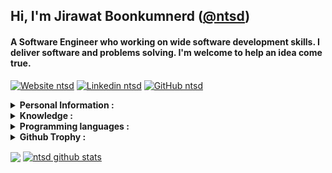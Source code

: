 ## Hi, I'm Jirawat Boonkumnerd ([@ntsd](https://github.com/ntsd))

#### A Software Engineer who working on wide software development skills. I deliver software and problems solving. I'm welcome to help an idea come true.

[![Website ntsd](https://img.shields.io/badge/-Website-black?style=flat-square&logo=Plex&logoColor=white&link=https://ntsd.me&cacheSeconds=864000)](https://ntsd.me)
[![Linkedin ntsd](https://img.shields.io/badge/-Linkedin-blue?style=flat-square&logo=Linkedin&logoColor=white&link=https://www.linkedin.com/in/ntsd&cacheSeconds=864000)](https://www.linkedin.com/in/ntsd)
[![GitHub ntsd](https://img.shields.io/github/followers/ntsd?label=follow&style=social&cacheSeconds=86400)](https://github.com/ntsd)


<details>
<summary>
  <b>Personal Information :</b>
</summary><br>
  
**Name:**  Jirawat Boonkumnerd

**Birthdate:** 1 April 1996

**Location:** Bangkok, Thailand.

**Languages:**

- Thai (Native)

- English (Intermediate)

</details>

<details>
<summary>
  <b>Knowledge :</b>
</summary>

- Front-end Development (Web, Mobile)

- Back-end Development (API, Database, Security)

- Infrastructure and Cloud Service

- Algorithms and Data Structures

- Image Processing, Machine Learning, Deep Learning

- Software development process

</details>

<details>
<summary>
  <b>Programming languages :</b>
</summary>
  
- **Advanced:** Python, JavaScript/Typescript, Java

- **Intermediate:** Bash/Shell, C#, C++

</details>

<details>
<summary>
  <b>Github Trophy :</b>
</summary>
  
![trophy](https://github-profile-trophy.vercel.app/?username=ntsd&theme=onedark&column=8)

</details>

<img align="center" src="https://github-readme-stats.vercel.app/api?username=ntsd&show_icons=true&theme=blue-green&hide=stars&hide_title=true&line_height=26" />&nbsp;<a href="https://spotify-github-profile.vercel.app/api/view?uid=21upe2xfqu73mfjaknb3ci4iq&redirect=true"><img align="center" src="https://spotify-github-profile.vercel.app/api/view?uid=21upe2xfqu73mfjaknb3ci4iq&cover_image=false" alt="ntsd github stats" /></a>
